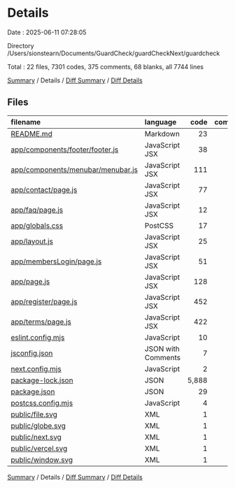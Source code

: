 # Details

Date : 2025-06-11 07:28:05

Directory /Users/sionstearn/Documents/GuardCheck/guardCheckNext/guardcheck

Total : 22 files,  7301 codes, 375 comments, 68 blanks, all 7744 lines

[Summary](results.md) / Details / [Diff Summary](diff.md) / [Diff Details](diff-details.md)

## Files
| filename | language | code | comment | blank | total |
| :--- | :--- | ---: | ---: | ---: | ---: |
| [README.md](/README.md) | Markdown | 23 | 0 | 14 | 37 |
| [app/components/footer/footer.js](/app/components/footer/footer.js) | JavaScript JSX | 38 | 0 | 3 | 41 |
| [app/components/menubar/menubar.js](/app/components/menubar/menubar.js) | JavaScript JSX | 111 | 0 | 6 | 117 |
| [app/contact/page.js](/app/contact/page.js) | JavaScript JSX | 77 | 0 | 5 | 82 |
| [app/faq/page.js](/app/faq/page.js) | JavaScript JSX | 12 | 374 | 3 | 389 |
| [app/globals.css](/app/globals.css) | PostCSS | 17 | 0 | 5 | 22 |
| [app/layout.js](/app/layout.js) | JavaScript JSX | 25 | 0 | 5 | 30 |
| [app/membersLogin/page.js](/app/membersLogin/page.js) | JavaScript JSX | 51 | 0 | 5 | 56 |
| [app/page.js](/app/page.js) | JavaScript JSX | 128 | 0 | 2 | 130 |
| [app/register/page.js](/app/register/page.js) | JavaScript JSX | 452 | 0 | 5 | 457 |
| [app/terms/page.js](/app/terms/page.js) | JavaScript JSX | 422 | 0 | 3 | 425 |
| [eslint.config.mjs](/eslint.config.mjs) | JavaScript | 10 | 0 | 5 | 15 |
| [jsconfig.json](/jsconfig.json) | JSON with Comments | 7 | 0 | 1 | 8 |
| [next.config.mjs](/next.config.mjs) | JavaScript | 2 | 1 | 2 | 5 |
| [package-lock.json](/package-lock.json) | JSON | 5,888 | 0 | 1 | 5,889 |
| [package.json](/package.json) | JSON | 29 | 0 | 1 | 30 |
| [postcss.config.mjs](/postcss.config.mjs) | JavaScript | 4 | 0 | 2 | 6 |
| [public/file.svg](/public/file.svg) | XML | 1 | 0 | 0 | 1 |
| [public/globe.svg](/public/globe.svg) | XML | 1 | 0 | 0 | 1 |
| [public/next.svg](/public/next.svg) | XML | 1 | 0 | 0 | 1 |
| [public/vercel.svg](/public/vercel.svg) | XML | 1 | 0 | 0 | 1 |
| [public/window.svg](/public/window.svg) | XML | 1 | 0 | 0 | 1 |

[Summary](results.md) / Details / [Diff Summary](diff.md) / [Diff Details](diff-details.md)